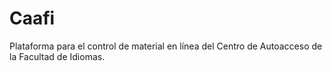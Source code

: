# Caafi
Plataforma para el control de material en línea del Centro de Autoacceso de la Facultad de 
Idiomas.
